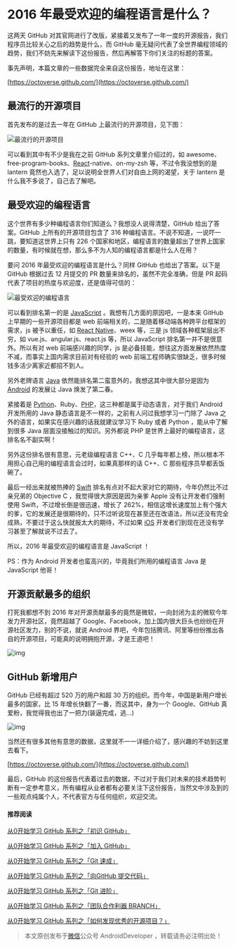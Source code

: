 # 2016 年最受欢迎的编程语言是什么？

这两天 GitHub 对其官网进行了改版，紧接着又发布了一年一度的开源报告，我们程序员比较关心之后的趋势是什么，而 GitHub 毫无疑问代表了全世界编程领域的趋势，我们不妨先来解读下这份报告，然后再解答下你们关注的标题的答案。

事先声明，本篇文章的一些数据完全来自这份报告，地址在这里：

[https://octoverse.github.com/](https://octoverse.github.com/)

## 最流行的开源项目

首先发布的是过去一年在 GitHub 上最流行的开源项目，见下图：

![最流行的开源项目](http://stormzhang.com/image/octoverse1.png)

可以看到其中有不少是我在之前 GitHub 系列文章里介绍过的，如 awesome、free-program-books、[React](http://lib.csdn.net/base/react)-native、on-my-zsh 等，不过令我没想到的是 lantern 竟然也入选了，足以说明全世界人们对自由上网的渴望，关于 lantern 是什么我不多说了，自己去了解吧。

## 最受欢迎的编程语言

这个世界有多少种编程语言你们知道么？我想没人说得清楚，GitHub 给出了答案。GitHub 上所有的开源项目包含了 316 种编程语言。不说不知道，一说吓一跳，要知道这世界上只有 226 个国家和地区，编程语言的数量超出了世界上国家的数量，有时候就在想，那么多不为人知的编程语言都是什么人在用？

要问 2016 年最受欢迎的编程语言是什么？同样 GitHub 也给出了答案。以下是 GitHub 根据过去 12 月提交的 PR 数量来排名的，虽然不完全准确，但是 PR 起码代表了项目的热度与欢迎度，还是值得可信的：

![最受欢迎的编程语言](http://stormzhang.com/image/octoverse2.png)

可以看到排名第一的是 [JavaScript](http://lib.csdn.net/base/javascript) 。我想有几方面的原因吧，一是本来 GitHub 上早期的一些开源项目都是 web 前端相关的，二是随着移动端各种跨平台框架的需求，js 被予以重任，如 [React Native](http://lib.csdn.net/base/reactnative)、weex 等，三是 js 领域各种框架层出不穷，如 vue.js、angular.js、react.js 等，所以 JavaScript 排名第一并不是很意外。所以有对 web 前端感兴趣的同学，js 是必备技能，想往这方面发展依然热度不减，而事实上国内需求目前对有经验的 web 前端工程师确实很缺乏，很多时候钱多活少离家近都招不到人。

另外老牌语言 [Java](http://lib.csdn.net/base/javase) 依然能排名第二蛮意外的，我想这其中很大部分是因为 [Android](http://lib.csdn.net/base/android) 的发展让 Java 焕发了第二春。

紧接着是 [Python](http://lib.csdn.net/base/python)、Ruby、[PHP](http://lib.csdn.net/base/php)，这三种都是属于动态语言，对于我们 Android 开发所用的 Java 静态语言是不一样的，之前有人问过我想学习一门除了 Java 之外的语言，如果实在感兴趣的话我就建议学习下 Ruby 或者 Python ，能从中了解到很多 Java 层面没接触过的知识。另外都说 PHP 是世界上最好的编程语言，这排名名不副实啊！

另外这份排名很有意思，元老级编程语言 C++、C 几乎每年都上榜，所以根本不用担心自己用的编程语言会过时，如果真那样的话 C++、C 那些程序员早都丢饭碗了。

最后一经出来就被热捧的 [Swift](http://lib.csdn.net/base/swift) 排名有点对不起大家对它的期待，今年仍然比不过亲兄弟的 Objective C ，我觉得很大原因是因为亲爹 Apple 没有让开发者们强制使用 Swift，不过增长倒是很迅速，增长了 262%，相信这增长速度加上有个强大的爹，它的发展还是很期待的，只不过听说现在甚至还在改语法，所以还没有完全成熟，不要过于这么快就报太大的期待，不过如果 [iOS](http://lib.csdn.net/base/ios) 开发者们到现在还没有学习甚至了解就说不过去了。

所以，2016 年最受欢迎的编程语言是 JavaScript ！

PS：作为 Android 开发者也蛮高兴的，毕竟我们所用的编程语言 Java 是 JavaScript 他哥！

## 开源贡献最多的组织

打死我都想不到 2016 年对开源贡献最多的竟然是微软，一向封闭为主的微软今年发力开源社区，竟然超越了 Google、Facebook，加上国内很大巨头也纷纷在开源社区发力，别的不说，就说 Android 界吧，今年包括腾讯、阿里等纷纷推出各自的开源项目，可能真的说明拥抱开源，才是王道吧！

![img](http://stormzhang.com/image/octoverse3.png)

## GitHub 新增用户

GitHub 已经有超过 520 万的用户和超 30 万的组织。而今年，中国是新用户增长最多的国家，比 15 年增长快翻了一番，而这其中，身为一个 Google、GitHub 真爱粉，我觉得我也出了一把力(装逼完成，逃…)

![img](http://stormzhang.com/image/octoverse4.png)

当然还有很多其他有意思的数据，这里就不一一详细介绍了，感兴趣的不妨到这里去看下。

[https://octoverse.github.com/](https://octoverse.github.com/)

最后，GitHub 的这份报告代表着过去的数据，不过对于我们对未来的技术趋势判断有一定参考意义，所有编程从业者都有必要关注下这份报告，当然文中涉及到的一些观点纯属个人，不代表官方与任何组织，欢迎交流。

#### 推荐阅读

[从0开始学习 GitHub 系列之「初识 GitHub」](http://stormzhang.com/github/2016/05/25/learn-github-from-zero1/)

[从0开始学习 GitHub 系列之「加入 GitHub」](http://stormzhang.com/github/2016/05/26/learn-github-from-zero2/)

[从0开始学习 GitHub 系列之「Git 速成」](http://stormzhang.com/github/2016/05/30/learn-github-from-zero3/)

[从0开始学习 GitHub 系列之「向GitHub 提交代码」](http://stormzhang.com/github/2016/06/04/learn-github-from-zero4/)

[从0开始学习 GitHub 系列之「Git 进阶」](http://stormzhang.com/github/2016/06/16/learn-github-from-zero5/)

[从0开始学习 GitHub 系列之「团队合作利器 BRANCH」](http://stormzhang.com/github/2016/07/09/learn-from-github-from-zero6/)

[从0开始学习 GitHub 系列之「如何发现优秀的开源项目？」](http://stormzhang.com/github/2016/07/28/learn-github-from-zero7/)

> 本文原创发布于[微信](http://lib.csdn.net/base/wechat)公众号 AndroidDeveloper ，转载请务必注明出处！
